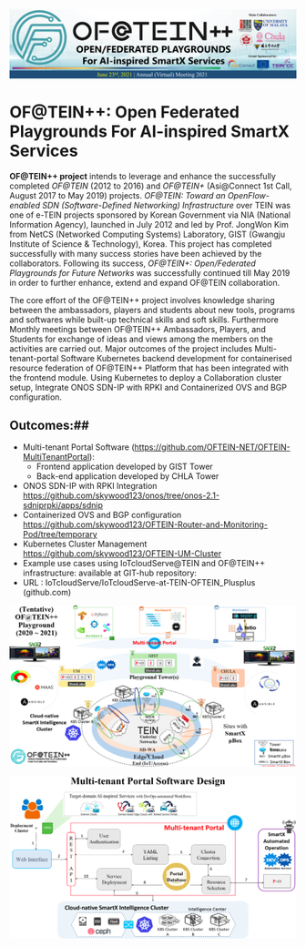![alt text](https://github.com/OFTEIN-NET/OFTEIN-PlusPlus/blob/master/Discussion/Picture3.png)
# OF@TEIN++: Open Federated Playgrounds For AI-inspired SmartX Services

**OF@TEIN++ project** intends to leverage and enhance the successfully completed *OF@TEIN* (2012 to 2016) and *OF@TEIN+* (Asi@Connect 1st Call, August 2017 to May 2019) projects. *OF@TEIN: Toward an OpenFlow-enabled SDN (Software-Defined Networking) Infrastructure* over TEIN was one of e-TEIN projects sponsored by Korean Government via NIA (National Information Agency), launched in July 2012 and led by Prof. JongWon Kim from NetCS (Networked Computing Systems) Laboratory, GIST (Gwangju Institute of Science & Technology), Korea. This project has completed successfully with many success stories have been achieved by the collaborators. Following its success, *OF@TEIN+: Open/Federated Playgrounds for Future Networks* was successfully continued till May 2019 in order to further enhance, extend and expand OF@TEIN collaboration.

The core effort of the OF@TEIN++ project involves knowledge sharing between the ambassadors, players and students about new tools, programs and softwares while built-up technical skills and soft skills. Furthermore Monthly meetings between OF@TEIN++ Ambassadors, Players, and Students for exchange of ideas and views among the members on the activities are carried out.
 Major outcomes of the project includes Multi-tenant-portal Software Kubernetes backend development for containerised resource federation of OF@TEIN++ Platform that has been integrated with the frontend module. Using Kubernetes to deploy a Collaboration cluster setup, Integrate ONOS SDN-IP with RPKI and Containerized OVS and BGP configuration. 
 
 ## Outcomes:##
  * Multi-tenant Portal Software (https://github.com/OFTEIN-NET/OFTEIN-MultiTenantPortal): 
    *	Frontend application developed by GIST Tower 
    *	Back-end application developed by CHLA Tower
  * ONOS SDN-IP with RPKI Integration
    https://github.com/skywood123/onos/tree/onos-2.1-sdniprpki/apps/sdnip
  * Containerized OVS and BGP configuration
    https://github.com/skywood123/OFTEIN-Router-and-Monitoring-Pod/tree/temporary
 * Kubernetes Cluster Management
    https://github.com/skywood123/OFTEIN-UM-Cluster
 * Example use cases using IoTcloudServe@TEIN and OF@TEIN++ infrastructure: available at GIT-hub repository: 
 * URL : IoTcloudServe/IoTcloudServe-at-TEIN-OFTEIN_Plusplus (github.com)

 


![alt text](https://github.com/OFTEIN-NET/OFTEIN-PlusPlus/blob/master/Discussion/of%40tein%2B%2B.png)

![alt text](https://github.com/OFTEIN-NET/OFTEIN-PlusPlus/blob/master/Discussion/Multi_tenant.png)

